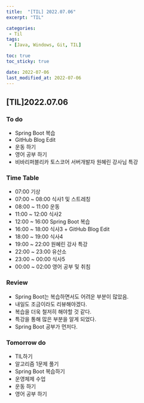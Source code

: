 ```yaml
---
title:  "[TIL] 2022.07.06"
excerpt: "TIL"

categories:
 - Til
tags:
 - [Java, Windows, Git, TIL]

toc: true
toc_sticky: true

date: 2022-07-06
last_modified_at: 2022-07-06
---
```


## [TIL]2022.07.06


### To do
- Spring Boot 복습
- GitHub Blog Edit
- 운동 하기
- 영어 공부 하기
- 비바리퍼블리카 토스코어 서버개발자 원혜린 강사님 특강


### Time Table
- 07:00 기상
- 07:00 ~ 08:00 식사1 및 스트레칭
- 08:00 ~ 11:00 운동
- 11:00 ~ 12:00 식사2
- 12:00 ~ 16:00 Spring Boot 복습
- 16:00 ~ 18:00 식사3 + GitHub Blog Edit
- 18:00 ~ 19:00 식사4
- 19:00 ~ 22:00 원혜린 강사 특강
- 22:00 ~ 23:00 유산소
- 23:00 ~ 00:00 식사5
- 00:00 ~ 02:00 영어 공부 및 취침


### Review
- Spring Boot는 복습하면서도 어려운 부분이 많았음.
- 내일도 조금이라도 리뷰해야겠다.
- 복습을 더욱 철저히 해야할 것 같다.
- 특강을 통해 많은 부분을 알게 되었다.
- Spring Boot 공부가 먼저다.


### Tomorrow do
- TIL하기
- 알고리즘 1문제 풀기
- Spring Boot 복습하기
- 운영체제 수업
- 운동 하기
- 영어 공부 하기